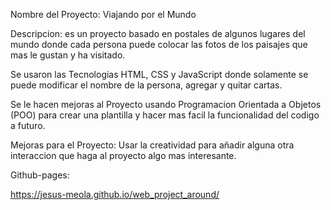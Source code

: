 Nombre del Proyecto: Viajando por el Mundo

Descripcion: es un proyecto basado en postales de algunos lugares del mundo donde cada persona puede colocar las fotos de los paisajes que mas le gustan y ha visitado.

Se usaron las Tecnologias HTML, CSS y JavaScript donde solamente se puede modificar el nombre de la persona, agregar y quitar cartas.

Se le hacen mejoras al Proyecto usando Programacion Orientada a Objetos (POO) para crear una plantilla y hacer mas facil la funcionalidad del codigo a futuro.

Mejoras para el Proyecto:
Usar la creatividad para añadir alguna otra interaccion que haga al proyecto algo mas interesante.

Github-pages:

https://jesus-meola.github.io/web_project_around/
